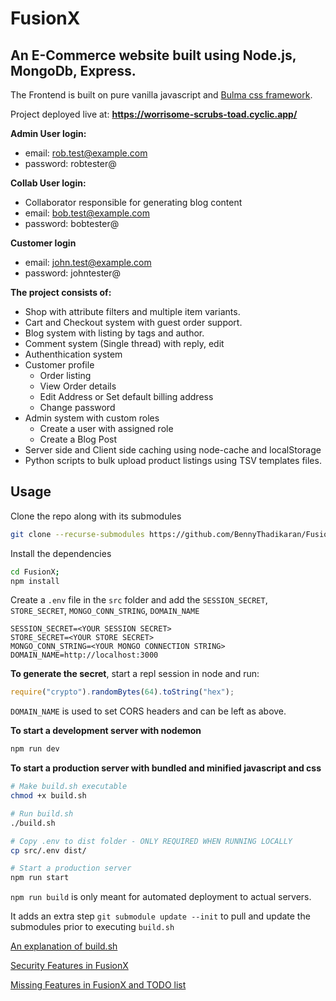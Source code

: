 # FusionX

## An E-Commerce website built using Node.js, MongoDb, Express.

The Frontend is built on pure vanilla javascript and [Bulma css framework](https://bulma.io/).

Project deployed live at: **https://worrisome-scrubs-toad.cyclic.app/**

**Admin User login:**

- email: rob.test@example.com
- password: robtester@

**Collab User login:**

- Collaborator responsible for generating blog content
- email: bob.test@example.com
- password: bobtester@

**Customer login**

- email: john.test@example.com
- password: johntester@

**The project consists of:**

- Shop with attribute filters and multiple item variants.
- Cart and Checkout system with guest order support.
- Blog system with listing by tags and author.
- Comment system (Single thread) with reply, edit
- Authenthication system
- Customer profile
  - Order listing
  - View Order details
  - Edit Address or Set default billing address
  - Change password
- Admin system with custom roles
  - Create a user with assigned role
  - Create a Blog Post
- Server side and Client side caching using node-cache and localStorage
- Python scripts to bulk upload product listings using TSV templates files.

## Usage

Clone the repo along with its submodules

```bash
git clone --recurse-submodules https://github.com/BennyThadikaran/FusionX.git
```

Install the dependencies

```bash
cd FusionX;
npm install
```

Create a `.env` file in the `src` folder and add the `SESSION_SECRET`, `STORE_SECRET`, `MONGO_CONN_STRING`, `DOMAIN_NAME`
```
SESSION_SECRET=<YOUR SESSION SECRET>
STORE_SECRET=<YOUR STORE SECRET>
MONGO_CONN_STRING=<YOUR MONGO CONNECTION STRING>
DOMAIN_NAME=http://localhost:3000
```
**To generate the secret**, start a repl session in node and run:

```javascript
require("crypto").randomBytes(64).toString("hex");
```

`DOMAIN_NAME` is used to set CORS headers and can be left as above.

**To start a development server with nodemon**

```bash
npm run dev
```

**To start a production server with bundled and minified javascript and css**

```bash
# Make build.sh executable
chmod +x build.sh

# Run build.sh
./build.sh

# Copy .env to dist folder - ONLY REQUIRED WHEN RUNNING LOCALLY
cp src/.env dist/

# Start a production server
npm run start
```

`npm run build` is only meant for automated deployment to actual servers.

It adds an extra step `git submodule update --init` to pull and update the submodules prior to executing `build.sh`

[An explanation of build.sh](docs/BUILD.md)

[Security Features in FusionX](docs/SECURITY.md)

[Missing Features in FusionX and TODO list](docs/TODO.md)
